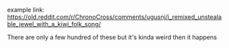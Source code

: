 example link: https://old.reddit.com/r/ChronoCross/comments/ugusnj/i_remixed_unstealable_jewel_with_a_kiwi_folk_song/

There are only a few hundred of these but it's kinda weird then it happens
